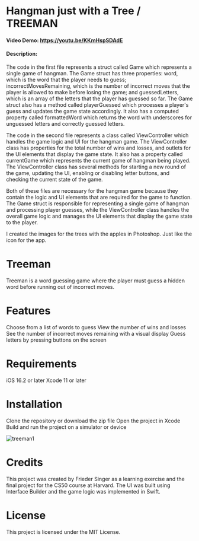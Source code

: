 # Hangman just with a Tree / TREEMAN
#### Video Demo:  <https://youtu.be/KKmHspSDAdE>
#### Description:

The code in the first file represents a struct called Game which represents a single game of hangman. The Game struct has three properties: word, which is the word that the player needs to guess; incorrectMovesRemaining, which is the number of incorrect moves that the player is allowed to make before losing the game; and guessedLetters, which is an array of the letters that the player has guessed so far. The Game struct also has a method called playerGuessed which processes a player's guess and updates the game state accordingly. It also has a computed property called formattedWord which returns the word with underscores for unguessed letters and correctly guessed letters.

The code in the second file represents a class called ViewController which handles the game logic and UI for the hangman game. The ViewController class has properties for the total number of wins and losses, and outlets for the UI elements that display the game state. It also has a property called currentGame which represents the current game of hangman being played. The ViewController class has several methods for starting a new round of the game, updating the UI, enabling or disabling letter buttons, and checking the current state of the game.

Both of these files are necessary for the hangman game because they contain the logic and UI elements that are required for the game to function. The Game struct is responsible for representing a single game of hangman and processing player guesses, while the ViewController class handles the overall game logic and manages the UI elements that display the game state to the player.

I created the images for the trees with the apples in Photoshop. Just like the icon for the app.

# Treeman

Treeman is a word guessing game where the player must guess a hidden word before running out of incorrect moves.

# Features

Choose from a list of words to guess
View the number of wins and losses
See the number of incorrect moves remaining with a visual display
Guess letters by pressing buttons on the screen

# Requirements

iOS 16.2 or later
Xcode 11 or later

# Installation

Clone the repository or download the zip file
Open the project in Xcode
Build and run the project on a simulator or device

![treeman1](https://user-images.githubusercontent.com/117061955/210339170-46ed4f8b-b0db-4981-8c0d-f4de1f56311d.jpg)

# Credits

This project was created by Frieder Singer as a learning exercise and the final project for the CS50 course at Harvard.
The UI was built using Interface Builder and the game logic was implemented in Swift.

# License

This project is licensed under the MIT License.




